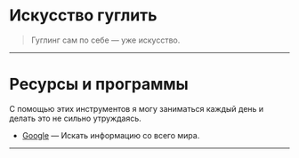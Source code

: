 # Искусство гуглить

> Гуглинг сам по себе — уже искусство.

---

# Ресурсы и программы

С помощью этих инструментов я могу заниматься каждый день и делать это не сильно утруждаясь.

- [Google](http://google.com) — Искать информацию со всего мира.

---